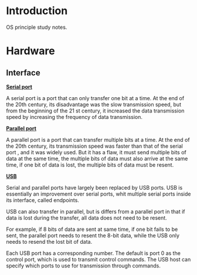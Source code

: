 # Introduction

OS principle study notes.

# Hardware

## Interface

[**Serial port**](https://en.wikipedia.org/wiki/Serial_port)

A serial port is a port that can only transfer one bit at a time. At the end of the 20th century, its disadvantage was the slow transmission speed, but from the beginning of the 21 st century, it increased the data transmission speed by increasing the frequency of data transmission.

[**Parallel port**](https://en.wikipedia.org/wiki/Parallel_port)

A parallel port is a port that can transfer multiple bits at a time. At the end of the 20th century, its transmission speed was faster than that of the serial port , and it was widely used. But it has a flaw, it must send multiple bits of data at the same time, the multiple bits of data must also arrive at the same time, if one bit of data is lost, the multiple bits of data must be resent.

[**USB**](https://en.wikipedia.org/wiki/USB)

Serial and parallel ports have largely been replaced by USB ports. USB is essentially an improvement over serial ports, whit multiple serial ports inside its interface, called endpoints.

USB can also transfer in parallel, but is differs from a parallel port in that if data is lost during the transfer, all data does not need to be resent.

For example, if 8 bits of data are sent at same time, if one bit fails to be sent, the parallel port needs to resent the 8-bit data, while the USB only needs to resend the lost bit of data.

Each USB port has a corresponding number. The default is port 0 as the control port, which is used to transmit control commands. The USB host can specify which ports to use for transmission through commands.


